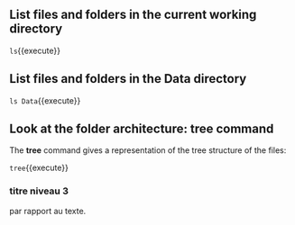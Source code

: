 
## List files and folders in the current working directory
`ls`{{execute}}

## List files and folders in the Data directory

`ls Data`{{execute}}

## Look at the folder architecture: tree command

The **tree** command gives a representation of the tree structure of the files:

`tree`{{execute}}


### titre niveau 3


par rapport au texte.


